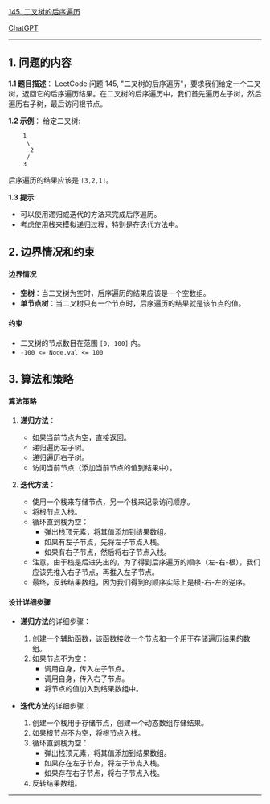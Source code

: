 [145. 二叉树的后序遍历](https://leetcode.cn/problems/binary-tree-postorder-traversal)

[ChatGPT](https://chat.openai.com/share/ac1920d7-75f9-4c39-934b-bed8511980b)

---

## 1. 问题的内容
**1.1 题目描述**：
LeetCode 问题 145, "二叉树的后序遍历"，要求我们给定一个二叉树，返回它的后序遍历结果。在二叉树的后序遍历中，我们首先遍历左子树，然后遍历右子树，最后访问根节点。

**1.2 示例**：
给定二叉树:

```
    1
     \
      2
     /
    3
```

后序遍历的结果应该是 `[3,2,1]`。

**1.3 提示**:
- 可以使用递归或迭代的方法来完成后序遍历。
- 考虑使用栈来模拟递归过程，特别是在迭代方法中。

## 2. 边界情况和约束
#### 边界情况

- **空树**：当二叉树为空时，后序遍历的结果应该是一个空数组。
- **单节点树**：当二叉树只有一个节点时，后序遍历的结果就是该节点的值。

#### 约束

- 二叉树的节点数目在范围 `[0, 100]` 内。
- `-100 <= Node.val <= 100`


## 3. 算法和策略

#### 算法策略

1. **递归方法**：
   - 如果当前节点为空，直接返回。
   - 递归遍历左子树。
   - 递归遍历右子树。
   - 访问当前节点（添加当前节点的值到结果中）。

2. **迭代方法**：
   - 使用一个栈来存储节点，另一个栈来记录访问顺序。
   - 将根节点入栈。
   - 循环直到栈为空：
     - 弹出栈顶元素，将其值添加到结果数组。
     - 如果有左子节点，先将左子节点入栈。
     - 如果有右子节点，然后将右子节点入栈。
   - 注意，由于栈是后进先出的，为了得到后序遍历的顺序（左-右-根），我们应该先推入右子节点，再推入左子节点。
   - 最终，反转结果数组，因为我们得到的顺序实际上是根-右-左的逆序。

#### 设计详细步骤

- **递归方法**的详细步骤：
  1. 创建一个辅助函数，该函数接收一个节点和一个用于存储遍历结果的数组。
  2. 如果节点不为空：
     - 调用自身，传入左子节点。
     - 调用自身，传入右子节点。
     - 将节点的值加入到结果数组中。

- **迭代方法**的详细步骤：
  1. 创建一个栈用于存储节点，创建一个动态数组存储结果。
  2. 如果根节点不为空，将根节点入栈。
  3. 循环直到栈为空：
     - 弹出栈顶元素，将其值添加到结果数组。
     - 如果存在左子节点，将左子节点入栈。
     - 如果存在右子节点，将右子节点入栈。
  4. 反转结果数组。
---